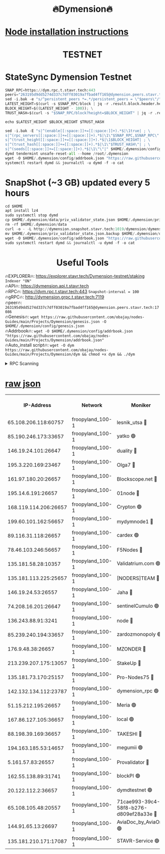 <h1 align="center"> 🔥Dymension🔥</h1>

[Node installation instructions](https://github.com/obajay/nodes-Guides/tree/main/Projects/Dymension)
=

<h1 align="center"> TESTNET</h1>

# StateSync Dymension Testnet
```python
SNAP_RPC=https://dym.rpc.t.stavr.tech:443
peers="263195d9dd5274d337c7dff03019a7fbad4ff165@dymension.peers.stavr.tech:17086"
sed -i.bak -e "s/^persistent_peers *=.*/persistent_peers = \"$peers\"/" $HOME/.dymension/config/config.toml
LATEST_HEIGHT=$(curl -s $SNAP_RPC/block | jq -r .result.block.header.height); \
BLOCK_HEIGHT=$((LATEST_HEIGHT - 100)); \
TRUST_HASH=$(curl -s "$SNAP_RPC/block?height=$BLOCK_HEIGHT" | jq -r .result.block_id.hash)

echo $LATEST_HEIGHT $BLOCK_HEIGHT $TRUST_HASH

sed -i.bak -E "s|^(enable[[:space:]]+=[[:space:]]+).*$|\1true| ; \
s|^(rpc_servers[[:space:]]+=[[:space:]]+).*$|\1\"$SNAP_RPC,$SNAP_RPC\"| ; \
s|^(trust_height[[:space:]]+=[[:space:]]+).*$|\1$BLOCK_HEIGHT| ; \
s|^(trust_hash[[:space:]]+=[[:space:]]+).*$|\1\"$TRUST_HASH\"| ; \
s|^(seeds[[:space:]]+=[[:space:]]+).*$|\1\"\"|" $HOME/.dymension/config/config.toml
dymd tendermint unsafe-reset-all --home /root/.dymension
wget -O $HOME/.dymension/config/addrbook.json "https://raw.githubusercontent.com/obajay/nodes-Guides/main/Projects/Dymension/addrbook.json"
systemctl restart dymd && journalctl -u dymd -f -o cat

```
# SnapShot (~3 GB) updated every 5 hours
```python
cd $HOME
apt install lz4
sudo systemctl stop dymd
cp $HOME/.dymension/data/priv_validator_state.json $HOME/.dymension/priv_validator_state.json.backup
rm -rf $HOME/.dymension/data
curl -o - -L http://dymension.snapshot.stavr.tech:1019/dymension/dymension-snap.tar.lz4 | lz4 -c -d - | tar -x -C $HOME/.dymension --strip-components 2
mv $HOME/.dymension/priv_validator_state.json.backup $HOME/.dymension/data/priv_validator_state.json
wget -O $HOME/.dymension/config/addrbook.json "https://raw.githubusercontent.com/obajay/nodes-Guides/main/Projects/Dymension/addrbook.json"
sudo systemctl restart dymd && journalctl -u dymd -f -o cat
```

 <h1 align="center"> Useful Tools</h1>

🔥EXPLORER🔥:     https://explorer.stavr.tech/Dymension-testnet/staking        `Indexer "ON"` \
🔥API🔥:          https://dymension.api.t.stavr.tech \
🔥RPC🔥:          https://dym.rpc.t.stavr.tech:443                  `Snapshot-interval = 100` \
🔥gRPC🔥:         http://dymension.grpc.t.stavr.tech:7119 \
🔥peer🔥:         `263195d9dd5274d337c7dff03019a7fbad4ff165@dymension.peers.stavr.tech:17086` \
🔥Genesis🔥:     ```wget https://raw.githubusercontent.com/obajay/nodes-Guides/main/Projects/Dymension/genesis.json -O $HOME/.dymension/config/genesis.json``` \
🔥Addrbook🔥:    ```wget -O $HOME/.dymension/config/addrbook.json "https://raw.githubusercontent.com/obajay/nodes-Guides/main/Projects/Dymension/addrbook.json"``` \
🔥Auto_install script🔥: ```wget -O dym https://raw.githubusercontent.com/obajay/nodes-Guides/main/Projects/Dymension/dym && chmod +x dym && ./dym```

<details>
<summary>RPC Scanning</summary>

<h2 align="center"> We scan nodes in real time every 4 hours. And we provide the final result of RPC endpoints.
We cannot influence the operation of these nodes in any way. </h2>


```python
If Voting Power is higher than 0 --> then the Node is a validator of the network and may be subject to attack and be a potential threat to the chain.
```
```python
We marked such validators with a red symbol
```

</details>

[raw json](https://rpc-check.dymt.stavr.tech/dymt/rpc-dymt-result.json)
=


<table><tr><th>IP-Address</th><th>Network</th><th>Moniker</th><th>Latest Block Height</th><th>Earliest Block Height</th><th>Catching Up</th><th>Voting Power</th><th>Scan Time</th></tr><tr><td>65.108.206.118:60757</td><td>froopyland_100-1</td><td>lesnik_utsa 🔴</td><td>1470507</td><td>1</td><td>False</td><td>1</td><td>2023-11-29T04:24:43.925854778UTC</td></tr><tr><td>85.190.246.173:33657</td><td>froopyland_100-1</td><td>yatko 🟢</td><td>1470508</td><td>1</td><td>False</td><td>0</td><td>2023-11-29T04:24:53.430709213UTC</td></tr><tr><td>146.19.24.101:26647</td><td>froopyland_100-1</td><td>duality 🔴</td><td>1470509</td><td>1</td><td>False</td><td>1</td><td>2023-11-29T04:24:58.464571114UTC</td></tr><tr><td>195.3.220.169:23467</td><td>froopyland_100-1</td><td>Olga7 🔴</td><td>1470511</td><td>1</td><td>False</td><td>1</td><td>2023-11-29T04:25:10.852158031UTC</td></tr><tr><td>161.97.180.20:26657</td><td>froopyland_100-1</td><td>Blockscope.net 🔴</td><td>1470512</td><td>1</td><td>False</td><td>1</td><td>2023-11-29T04:25:15.701936316UTC</td></tr><tr><td>195.14.6.191:26657</td><td>froopyland_100-1</td><td>01node 🔴</td><td>1470512</td><td>1</td><td>False</td><td>1</td><td>2023-11-29T04:25:16.319323141UTC</td></tr><tr><td>168.119.114.206:26657</td><td>froopyland_100-1</td><td>Crypton 🟢</td><td>1470512</td><td>1</td><td>False</td><td>0</td><td>2023-11-29T04:25:16.570349306UTC</td></tr><tr><td>199.60.101.162:56657</td><td>froopyland_100-1</td><td>mydymnode1 🔴</td><td>1470507</td><td>106001</td><td>False</td><td>1</td><td>2023-11-29T04:24:44.582216986UTC</td></tr><tr><td>89.116.31.118:26657</td><td>froopyland_100-1</td><td>cardex 🟢</td><td>1470508</td><td>293001</td><td>False</td><td>0</td><td>2023-11-29T04:24:51.006765000UTC</td></tr><tr><td>78.46.103.246:56657</td><td>froopyland_100-1</td><td>F5Nodes 🔴</td><td>1470506</td><td>407001</td><td>False</td><td>1</td><td>2023-11-29T04:24:40.335294589UTC</td></tr><tr><td>135.181.58.28:10357</td><td>froopyland_100-1</td><td>Validatrium.com 🟢</td><td>1470510</td><td>591001</td><td>False</td><td>0</td><td>2023-11-29T04:25:02.930587255UTC</td></tr><tr><td>135.181.113.225:25657</td><td>froopyland_100-1</td><td>[NODERS]TEAM 🔴</td><td>1470510</td><td>737456</td><td>False</td><td>1</td><td>2023-11-29T04:25:03.294144807UTC</td></tr><tr><td>146.19.24.53:26557</td><td>froopyland_100-1</td><td>Jaha 🔴</td><td>1470510</td><td>737456</td><td>False</td><td>1</td><td>2023-11-29T04:25:03.705245493UTC</td></tr><tr><td>74.208.16.201:26647</td><td>froopyland_100-1</td><td>sentinelCumulo 🟢</td><td>1470504</td><td>820001</td><td>False</td><td>0</td><td>2023-11-29T04:24:28.613689714UTC</td></tr><tr><td>136.243.88.91:3241</td><td>froopyland_100-1</td><td>node 🔴</td><td>1470510</td><td>922548</td><td>False</td><td>1</td><td>2023-11-29T04:25:04.028395547UTC</td></tr><tr><td>85.239.240.194:33657</td><td>froopyland_100-1</td><td>zardozmonopoly 🟢</td><td>1470513</td><td>935165</td><td>False</td><td>0</td><td>2023-11-29T04:25:22.484292768UTC</td></tr><tr><td>176.9.48.38:26657</td><td>froopyland_100-1</td><td>MZONDER 🔴</td><td>1470511</td><td>1006001</td><td>False</td><td>1</td><td>2023-11-29T04:25:10.458145196UTC</td></tr><tr><td>213.239.207.175:13057</td><td>froopyland_100-1</td><td>StakeUp 🔴</td><td>1470513</td><td>1150548</td><td>False</td><td>1</td><td>2023-11-29T04:25:18.882140681UTC</td></tr><tr><td>135.181.73.170:25157</td><td>froopyland_100-1</td><td>Pro-Nodes75 🔴</td><td>1470506</td><td>1170506</td><td>False</td><td>1</td><td>2023-11-29T04:24:41.521555110UTC</td></tr><tr><td>142.132.134.112:23787</td><td>froopyland_100-1</td><td>dymension_rpc 🟢</td><td>1470509</td><td>1170509</td><td>False</td><td>0</td><td>2023-11-29T04:24:55.745819856UTC</td></tr><tr><td>51.15.212.195:26657</td><td>froopyland_100-1</td><td>Meria 🟢</td><td>1470503</td><td>1238063</td><td>False</td><td>0</td><td>2023-11-29T04:24:25.132202613UTC</td></tr><tr><td>167.86.127.105:36657</td><td>froopyland_100-1</td><td>local 🟢</td><td>1470512</td><td>1318001</td><td>False</td><td>0</td><td>2023-11-29T04:25:13.237204676UTC</td></tr><tr><td>88.198.39.169:36657</td><td>froopyland_100-1</td><td>TAKESHI 🔴</td><td>1470504</td><td>1330001</td><td>False</td><td>1</td><td>2023-11-29T04:24:28.888741117UTC</td></tr><tr><td>194.163.185.53:14657</td><td>froopyland_100-1</td><td>megumii 🟢</td><td>1470506</td><td>1390788</td><td>False</td><td>0</td><td>2023-11-29T04:24:41.173400352UTC</td></tr><tr><td>5.161.57.83:26557</td><td>froopyland_100-1</td><td>Provalidator 🔴</td><td>1470504</td><td>1414689</td><td>False</td><td>1</td><td>2023-11-29T04:24:25.774854307UTC</td></tr><tr><td>162.55.138.89:31741</td><td>froopyland_100-1</td><td>blockPI 🟢</td><td>1470512</td><td>1435053</td><td>False</td><td>0</td><td>2023-11-29T04:25:15.980018379UTC</td></tr><tr><td>20.122.112.2:36657</td><td>froopyland_100-1</td><td>dymdtestnet 🟢</td><td>1469073</td><td>1457259</td><td>False</td><td>0</td><td>2023-11-29T04:24:33.609004420UTC</td></tr><tr><td>65.108.105.48:20557</td><td>froopyland_100-1</td><td>71cae993-39c4-58f8-b276-d809ef28a33e 🔴</td><td>1470509</td><td>1460001</td><td>False</td><td>1</td><td>2023-11-29T04:24:56.076383264UTC</td></tr><tr><td>144.91.65.13:26697</td><td>froopyland_100-1</td><td>AviaDoc_by_AviaOne 🟢</td><td>1470506</td><td>1462001</td><td>False</td><td>0</td><td>2023-11-29T04:24:40.803640488UTC</td></tr><tr><td>135.181.210.171:17087</td><td>froopyland_100-1</td><td>STAVR-Service 🟢</td><td>1470505</td><td>1464602</td><td>False</td><td>0</td><td>2023-11-29T04:24:33.955651322UTC</td></tr></table>
